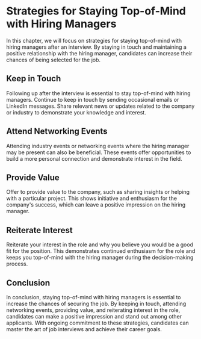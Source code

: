 Strategies for Staying Top-of-Mind with Hiring Managers
====================================================================================================

In this chapter, we will focus on strategies for staying top-of-mind with hiring managers after an interview. By staying in touch and maintaining a positive relationship with the hiring manager, candidates can increase their chances of being selected for the job.

Keep in Touch
-------------

Following up after the interview is essential to stay top-of-mind with hiring managers. Continue to keep in touch by sending occasional emails or LinkedIn messages. Share relevant news or updates related to the company or industry to demonstrate your knowledge and interest.

Attend Networking Events
------------------------

Attending industry events or networking events where the hiring manager may be present can also be beneficial. These events offer opportunities to build a more personal connection and demonstrate interest in the field.

Provide Value
-------------

Offer to provide value to the company, such as sharing insights or helping with a particular project. This shows initiative and enthusiasm for the company's success, which can leave a positive impression on the hiring manager.

Reiterate Interest
------------------

Reiterate your interest in the role and why you believe you would be a good fit for the position. This demonstrates continued enthusiasm for the role and keeps you top-of-mind with the hiring manager during the decision-making process.

Conclusion
----------

In conclusion, staying top-of-mind with hiring managers is essential to increase the chances of securing the job. By keeping in touch, attending networking events, providing value, and reiterating interest in the role, candidates can make a positive impression and stand out among other applicants. With ongoing commitment to these strategies, candidates can master the art of job interviews and achieve their career goals.
